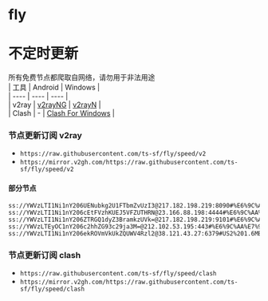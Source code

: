 # fly
# 不定时更新
所有免费节点都爬取自网络，请勿用于非法用途  
|  工具  | Android  | Windows  |  
|  ----  | ----   | ----  |  
| v2ray  | [v2rayNG](https://github.com/2dust/v2rayNG/releases) | [v2rayN](https://github.com/2dust/v2rayN/releases) |  
| Clash  | - | [Clash For Windows](https://github.com/2dust/clashN/releases) | 
  
### 节点更新订阅  v2ray
- `https://raw.githubusercontent.com/ts-sf/fly/speed/v2`  
- `https://mirror.v2gh.com/https://raw.githubusercontent.com/ts-sf/fly/speed/v2`  

#### 部分节点  
``` 
ss://YWVzLTI1Ni1nY206UENubkg2U1FTbmZvUzI3@217.182.198.219:8090#%E6%9C%AA%E7%9F%A5%201.9MB%2Fs
ss://YWVzLTI1Ni1nY206cEtFVzhKUEJ5VFZUTHRN@23.166.88.198:4444#%E6%9C%AA%E7%9F%A54%201.8MB%2Fs
ss://YWVzLTI1Ni1nY206ZTRGQ1dyZ3BramkzUVk=@217.182.198.219:9101#%E6%9C%AA%E7%9F%A55%201.8MB%2Fs
ss://YWVzLTEyOC1nY206c2hhZG93c29ja3M=@212.102.53.195:443#%E6%9C%AA%E7%9F%A57%2020.8MB%2Fs
ss://YWVzLTI1Ni1nY206ekROVmVkUkZQUWV4Rzl2@38.121.43.27:6379#US2%201.6MB%2Fs
```
### 节点更新订阅  clash
- `https://raw.githubusercontent.com/ts-sf/fly/speed/clash`  
- `https://mirror.v2gh.com/https://raw.githubusercontent.com/ts-sf/fly/speed/clash`  


